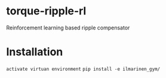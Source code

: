 # torque-ripple-rl
Reinforcement learning based ripple compensator

# Installation
`activate virtuan environment`
`pip install -e ilmarinen_gym/`
